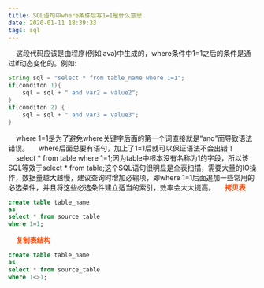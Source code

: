 ```yaml
---
title: SQL语句中where条件后写1=1是什么意思
date: 2020-01-11 18:39:33
tags: sql
---
```

&nbsp;&nbsp;&nbsp;&nbsp;这段代码应该是由程序(例如java)中生成的，where条件中1=1之后的条件是通过if动态变化的。例如:
```java
String sql = "select * from table_name where 1=1";
if(conditon 1){
    sql = sql + " and var2 = value2";
}
if(conditon 2) {
    sql = sql + " and var3 = value3";
}
```
<!-- more -->
&nbsp;&nbsp;&nbsp;&nbsp;where 1=1是为了避免where关键字后面的第一个词直接就是“and”而导致语法错误。
&nbsp;&nbsp;&nbsp;&nbsp;where后面总要有语句，加上了1=1后就可以保证语法不会出错！
&nbsp;&nbsp;&nbsp;&nbsp;select * from table where 1=1;因为table中根本没有名称为1的字段，所以该SQL等效于select * from table;这个SQL语句很明显是全表扫描，需要大量的IO操作，数据量越大越慢，建议查询时增加必输项，即where 1=1后面追加一些常用的必选条件，并且将这些必选条件建立适当的索引，效率会大大提高。
&nbsp;&nbsp;&nbsp;&nbsp;<b style="color: orangered">拷贝表</b>
```sql
create table table_name
as
select * from source_table
where 1=1;
```
&nbsp;&nbsp;&nbsp;&nbsp;<b style="color: orangered">复制表结构</b>
```sql
create table table_name
as
select * from source_table
where 1<>1;
```
